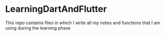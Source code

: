 # LearningDartAndFlutter
 This repo contains files in which I write all my notes and functions that I am using during the learning phase 
